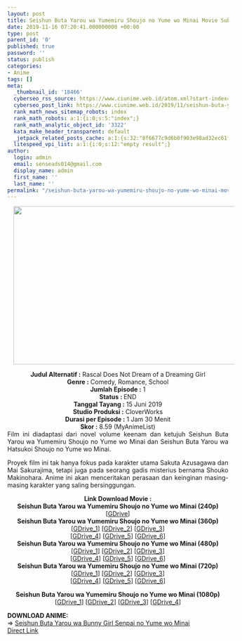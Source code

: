 ```yaml
---
layout: post
title: Seishun Buta Yarou wa Yumemiru Shoujo no Yume wo Minai Movie Subtitle Indonesia
date: 2019-11-16 07:20:41.000000000 +00:00
type: post
parent_id: '0'
published: true
password: ''
status: publish
categories:
- Anime
tags: []
meta:
  _thumbnail_id: '18466'
  cyberseo_rss_source: https://www.ciunime.web.id/atom.xml?start-index=1801&max-results=150
  cyberseo_post_link: https://www.ciunime.web.id/2019/11/seishun-buta-yarou-wa-yumemiru-shoujo.html
  rank_math_news_sitemap_robots: index
  rank_math_robots: a:1:{i:0;s:5:"index";}
  rank_math_analytic_object_id: '3322'
  kata_make_header_transparent: default
  _jetpack_related_posts_cache: a:1:{s:32:"8f6677c9d6b0f903e98ad32ec61f8deb";a:2:{s:7:"expires";i:1663209619;s:7:"payload";a:0:{}}}
  litespeed_vpi_list: a:1:{i:0;s:12:"empty result";}
author:
  login: admin
  email: senseads014@gmail.com
  display_name: admin
  first_name: ''
  last_name: ''
permalink: "/seishun-buta-yarou-wa-yumemiru-shoujo-no-yume-wo-minai-movie-subtitle-indonesia/"
---
```

<div class="separator" style="clear: both; text-align: center;"><a href="https://1.bp.blogspot.com/-kC8nAmVYpAo/Xc9-isXUUzI/AAAAAAAAdng/KHB32BI5RtQlYDFjAuFf6ajLPBNWOzC9ACLcBGAsYHQ/s1600/Seishun%2BButa%2BYarou%2Bwa%2BYumemiru%2BShoujo%2Bno%2BYume%2Bwo%2BMinai.jpg" imageanchor="1" style="margin-left: 1em; margin-right: 1em;"><img border="0" data-original-height="720" data-original-width="1280" height="360" src="{{ site.baseurl }}/assets/2019/11/Seishun%2BButa%2BYarou%2Bwa%2BYumemiru%2BShoujo%2Bno%2BYume%2Bwo%2BMinai.jpg" width="640" /></a></div>
<p>
<div style="text-align: center;"><b>Judul Alternatif :</b>&nbsp;Rascal Does Not Dream of a Dreaming Girl</div>
<div style="text-align: center;"><b>Genre :</b>&nbsp;<b></b>Comedy, Romance, School</div>
<div style="text-align: center;"><b>Jumlah Episode :</b>&nbsp;1<br /><b>Status :&nbsp;</b>END<br /><b>Tanggal Tayang :</b>&nbsp;15 Juni 2019<br /><b>Studio Produksi :</b>&nbsp;<b></b>CloverWorks<br /><b>Durasi per Episode :</b>&nbsp;1 Jam 30 Menit</div>
<div style="text-align: center;"><b>Skor :</b>&nbsp;8.59 (MyAnimeList)</div>
<div style="text-align: center;"></div>
<div style="text-align: justify;">Film ini diadaptasi dari novel volume keenam dan ketujuh Seishun Buta Yarou wa Yumemiru Shoujo no Yume wo Minai dan Seishun Buta Yarou wa Hatsukoi Shoujo no Yume wo Minai.</p>
<p>Proyek film ini tak hanya fokus pada karakter utama Sakuta Azusagawa dan Mai Sakurajima, tetapi juga pada seorang gadis misterius bernama Shouko Makinohara. Anime ini akan menceritakan perasaan dan keinginan masing-masing karakter yang saling bersinggungan.</p></div>
<div style="text-align: justify;"></div>
<div style="text-align: justify;"></div>
<div style="text-align: center;"><b>Link Download Movie :</b></div>
<div style="text-align: center;"><b>Seishun Buta Yarou wa Yumemiru Shoujo no Yume wo Minai&nbsp;(240p)</b><br />[<a href="https://drive.google.com/uc?export=download&amp;id=1GPo4X2yT1_UyONuq8c1Cus5poa-OweU0" target="_blank" rel="noopener">GDrive</a>]
<div style="text-align: left;"></div>
<div style="text-align: center;"><b>Seishun Buta Yarou wa Yumemiru Shoujo no Yume wo Minai&nbsp;(360p)</b></div>
</div>
<div style="text-align: center;">[<a href="https://drive.google.com/uc?id=13ZY1CBe5MN08GVwEuHkU9x4OGMAW9dRA" target="_blank" rel="noopener">GDrive_1</a>] [<a href="https://drive.google.com/uc?export=download&amp;id=1A6HHKVNwAMP2MXt3KXbIZkWbdM96XRLI" target="_blank" rel="noopener">GDrive_2</a>] [<a href="https://drive.google.com/uc?id=10lfAIh_jaWgbkYaM8nUX3EaYyFPwT3e6" target="_blank" rel="noopener">GDrive_3</a>]<br />[<a href="https://drive.google.com/uc?id=1wxNuUkh_5VSJmXNTALkBIm-C8Bj_XTI_" target="_blank" rel="noopener">GDrive_4</a>] [<a href="https://drive.google.com/uc?id=1-dNCaeUzG9VQBDf1F4yj5Qd69QRSKdAN" target="_blank" rel="noopener">GDrive_5</a>] [<a href="https://drive.google.com/uc?id=1e77IloAzZbyLtMToIAPOqAyitrpL4Qru" target="_blank" rel="noopener">GDrive_6</a>]</div>
<div style="text-align: center;"></div>
<div style="text-align: center;"><b>Seishun Buta Yarou wa Yumemiru Shoujo no Yume wo Minai&nbsp;(480p)</b><br />[<a href="https://drive.google.com/uc?id=1f5L1PSp5ba2J01n-bpF9a5Hb8M9T8vht" target="_blank" rel="noopener">GDrive_1</a>] [<a href="https://drive.google.com/uc?id=1GMqgMaebhOP9-xm4czRRDujHktPgqPqS" target="_blank" rel="noopener">GDrive_2</a>] [<a href="https://drive.google.com/uc?export=download&amp;id=16p2mdBMC5wo1XcOrZjaJc9xZvMioQUCI" target="_blank" rel="noopener">GDrive_3</a>]<br />[<a href="https://drive.google.com/uc?id=17MAT6aBu79HLfAQg-QF-BO3K5OP5ke4L" target="_blank" rel="noopener">GDrive_4</a>] [<a href="https://drive.google.com/uc?id=11QvFquQ8TaCANxmzANSPQtvfFtu5PKe2" target="_blank" rel="noopener">GDrive_5</a>] [<a href="https://drive.google.com/uc?id=1jHPRioC9e2jMnOU9vVSCPnaCt9R_gd1V" target="_blank" rel="noopener">GDrive_6</a>]</div>
<div style="text-align: center;"><b>Seishun Buta Yarou wa Yumemiru Shoujo no Yume wo Minai&nbsp;(720p)</b><br />[<a href="https://drive.google.com/uc?id=1pTq3nfjQjtby5NEo_7-aVf00LQhphv0C" target="_blank" rel="noopener">GDrive_1</a>] [<a href="https://drive.google.com/uc?id=1lrkixXvrGTcefaUJALaSZCjJl9aV1TZ0" target="_blank" rel="noopener">GDrive_2</a>] [<a href="https://drive.google.com/uc?export=download&amp;id=1BRuArGJPoMrrMHpwqpjWTLtfvwz9u2EU" target="_blank" rel="noopener">GDrive_3</a>]<br />[<a href="https://drive.google.com/uc?id=12VGQLNKv6bFzLyq3Zi1cLwnAkE8O3SQh" target="_blank" rel="noopener">GDrive_4</a>] [<a href="https://drive.google.com/uc?id=1TU6kCpl2AlLcZKYNeMcGDBP_MskmypW_" target="_blank" rel="noopener">GDrive_5</a>] [<a href="https://drive.google.com/uc?id=1Ch8w5uw1Sk77x0d-RoJO4dbLoEdRxbaj" target="_blank" rel="noopener">GDrive_6</a>]</p>
<p><b>Seishun Buta Yarou wa Yumemiru Shoujo no Yume wo Minai&nbsp;(1080p)</b><br />[<a href="https://drive.google.com/uc?id=17LjzvbR_c3-kg1wx7e-2n5sDSvwbFrN8" target="_blank" rel="noopener">GDrive_1</a>] [<a href="https://drive.google.com/uc?export=download&amp;id=1DB0xD9hXjzV8JbbQX-fehpbHHMlr3TNY" target="_blank" rel="noopener">GDrive_2</a>] [<a href="https://drive.google.com/uc?id=1xrcHUfpN0uC6_B2Gh2TRDzgX0OqJXT3M" target="_blank" rel="noopener">GDrive_3</a>]&nbsp;[<a href="https://drive.google.com/uc?export=download&amp;id=15Y-HUhnqBmMgLU1BsWuxEw7BT555D9EC" target="_blank" rel="noopener">GDrive_4</a>]
<div style="text-align: left;"></div>
<div style="text-align: left;"></div>
<div style="text-align: left;"><b>DOWNLOAD ANIME:</b></div>
<div style="text-align: left;"></div>
<div style="text-align: left;">=&gt;&nbsp;<a href="https://www.ciunime.web.id/2019/01/seishun-buta-yarou-wa-bunny-girl-senpai.html" target="_blank" rel="noopener">Seishun Buta Yarou wa Bunny Girl Senpai no Yume wo Minai</a></div>
<div style="text-align: left;"></div>
</div>
<link rel="stylesheet" href="https://cdnjs.cloudflare.com/ajax/libs/font-awesome/4.7.0/css/font-awesome.min.css" />
<div class="divbtn"> <a href="https://handymansurrender.com/fihup8buzv?key=94550f7ce39444073321dde3b8782f97" class="btn"><i class="fa fa-download"></i> Direct Link</a> </div>
